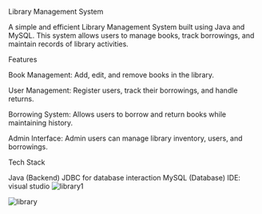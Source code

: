 Library Management System

A simple and efficient Library Management System built using Java and MySQL. This system allows users to manage books, track borrowings, and maintain records of library activities.

Features

Book Management: Add, edit, and remove books in the library.

User Management: Register users, track their borrowings, and handle returns.

Borrowing System: Allows users to borrow and return books while maintaining history.

Admin Interface: Admin users can manage library inventory, users, and borrowings.

Tech Stack

Java (Backend)
JDBC for database interaction
MySQL (Database)
IDE: visual studio
![library1](https://github.com/user-attachments/assets/8382116b-e402-4be5-95f5-84e02b74af49)

![library](https://github.com/user-attachments/assets/2960505b-42d9-421d-afb8-7fd2336aaeb2)
